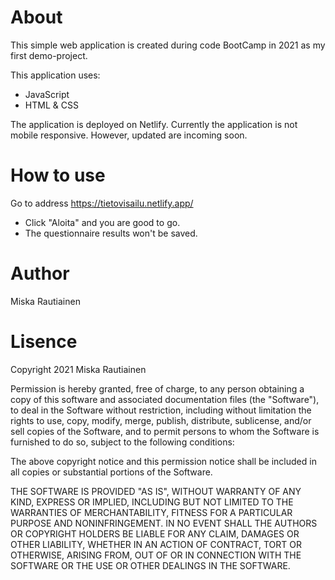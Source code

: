 # About

This simple web application is created during code BootCamp in 2021 as my first demo-project.

This application uses:
- JavaScript
- HTML & CSS

The application is deployed on Netlify. 
Currently the application is not mobile responsive. However, updated are incoming soon. 

# How to use

Go to address https://tietovisailu.netlify.app/
- Click "Aloita" and you are good to go.
- The questionnaire results won't be saved.

# Author

Miska Rautiainen

# Lisence

Copyright 2021 Miska Rautiainen

Permission is hereby granted, free of charge, to any person obtaining a copy of this software and associated documentation files (the "Software"), to deal in the Software without restriction, including without limitation the rights to use, copy, modify, merge, publish, distribute, sublicense, and/or sell copies of the Software, and to permit persons to whom the Software is furnished to do so, subject to the following conditions:

The above copyright notice and this permission notice shall be included in all copies or substantial portions of the Software.

THE SOFTWARE IS PROVIDED "AS IS", WITHOUT WARRANTY OF ANY KIND, EXPRESS OR IMPLIED, INCLUDING BUT NOT LIMITED TO THE WARRANTIES OF MERCHANTABILITY, FITNESS FOR A PARTICULAR PURPOSE AND NONINFRINGEMENT. IN NO EVENT SHALL THE AUTHORS OR COPYRIGHT HOLDERS BE LIABLE FOR ANY CLAIM, DAMAGES OR OTHER LIABILITY, WHETHER IN AN ACTION OF CONTRACT, TORT OR OTHERWISE, ARISING FROM, OUT OF OR IN CONNECTION WITH THE SOFTWARE OR THE USE OR OTHER DEALINGS IN THE SOFTWARE.
